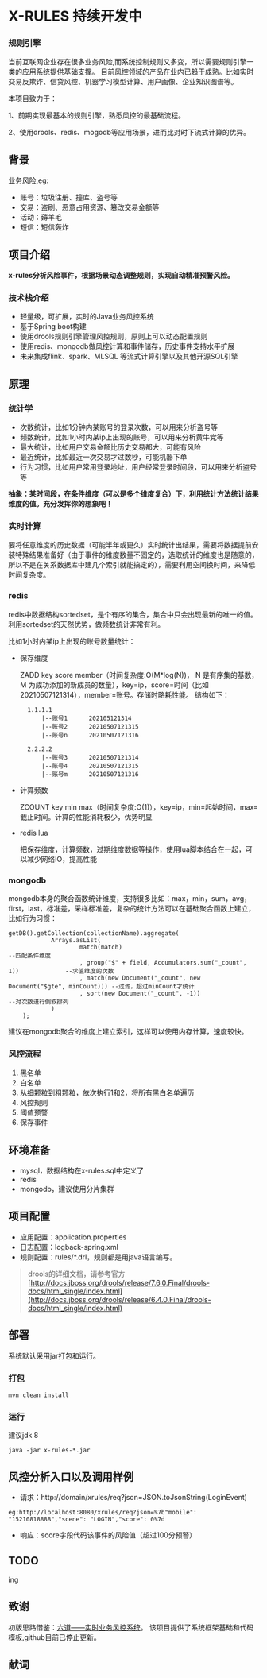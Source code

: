 # X-RULES  持续开发中
### 规则引擎
  当前互联网企业存在很多业务风险,而系统控制规则又多变，所以需要规则引擎一类的应用系统提供基础支撑。
  目前风控领域的产品在业内已趋于成熟。比如实时交易反欺诈、信贷风控、机器学习模型计算、用户画像、企业知识图谱等。

本项目致力于：

  1、前期实现最基本的规则引擎，熟悉风控的最基础流程。

  2、使用drools、redis、mogodb等应用场景，进而比对时下流式计算的优异。

## 背景
 业务风险,eg:

* 账号：垃圾注册、撞库、盗号等
* 交易：盗刷、恶意占用资源、篡改交易金额等
* 活动：薅羊毛
* 短信：短信轰炸

## 项目介绍
**x-rules分析风险事件，根据场景动态调整规则，实现自动精准预警风险。**

### 技术栈介绍
* 轻量级，可扩展，实时的Java业务风控系统
* 基于Spring boot构建
* 使用drools规则引擎管理风控规则，原则上可以动态配置规则
* 使用redis、mongodb做风控计算和事件储存，历史事件支持水平扩展
* 未来集成flink、spark、MLSQL 等流式计算引擎以及其他开源SQL引擎

## 原理
### 统计学
* 次数统计，比如1分钟内某账号的登录次数，可以用来分析盗号等
* 频数统计，比如1小时内某ip上出现的账号，可以用来分析黄牛党等
* 最大统计，比如用户交易金额比历史交易都大，可能有风险
* 最近统计，比如最近一次交易才过数秒，可能机器下单
* 行为习惯，比如用户常用登录地址，用户经常登录时间段，可以用来分析盗号等

**抽象：某时间段，在条件维度（可以是多个维度复合）下，利用统计方法统计结果维度的值。充分发挥你的想象吧！**

### 实时计算
要将任意维度的历史数据（可能半年或更久）实时统计出结果，需要将数据提前安装特殊结果准备好（由于事件的维度数量不固定的，选取统计的维度也是随意的，所以不是在关系数据库中建几个索引就能搞定的），需要利用空间换时间，来降低时间复杂度。

### redis
redis中数据结构sortedset，是个有序的集合，集合中只会出现最新的唯一的值。利用sortedset的天然优势，做频数统计非常有利。

比如1小时内某ip上出现的账号数量统计：

* 保存维度

	ZADD key score member（时间复杂度:O(M*log(N))， N 是有序集的基数， M 为成功添加的新成员的数量），key=ip，score=时间（比如20210507121314），member=账号。存储时略耗性能。
	结构如下：

		1.1.1.1
			|--账号1		202105121314
			|--账号2		20210507121315
			|--账号n		20210507121316
		
		2.2.2.2
			|--账号3		20210507121314
			|--账号4		20210507121315
			|--账号m		20210507121316

* 计算频数

	ZCOUNT key min max（时间复杂度:O(1)），key=ip，min=起始时间，max=截止时间。计算的性能消耗极少，优势明显
* redis lua

	把保存维度，计算频数，过期维度数据等操作，使用lua脚本结合在一起，可以减少网络IO，提高性能


### mongodb
mongodb本身的聚合函数统计维度，支持很多比如：max，min，sum，avg，first，last，标准差，采样标准差，复杂的统计方法可以在基础聚合函数上建立，比如行为习惯：

	getDB().getCollection(collectionName).aggregate(
	            Arrays.asList(
	                    match(match)													--匹配条件维度
	                    , group("$" + field, Accumulators.sum("_count", 1))				--求值维度的次数
	                    , match(new Document("_count", new Document("$gte", minCount))) --过滤，超过minCount才统计
	                    , sort(new Document("_count", -1))								--对次数进行倒叙排列
	            )
	    );

建议在mongodb聚合的维度上建立索引，这样可以使用内存计算，速度较快。

### 风控流程
1. 黑名单
2. 白名单
3. 从细颗粒到粗颗粒，依次执行1和2，将所有黑白名单遍历
4. 风控规则
5. 阈值预警
6. 保存事件

## 环境准备
* mysql，数据结构在x-rules.sql中定义了
* redis
* mongodb，建议使用分片集群

## 项目配置
* 应用配置：application.properties
* 日志配置：logback-spring.xml
* 规则配置：rules/*.drl，规则都是用java语言编写。

> drools的详细文档，请参考官方	[http://docs.jboss.org/drools/release/7.6.0.Final/drools-docs/html_single/index.html](http://docs.jboss.org/drools/release/6.4.0.Final/drools-docs/html_single/index.html)

## 部署
系统默认采用jar打包和运行。
### 打包

	mvn clean install

### 运行
建议jdk 8

	java -jar x-rules-*.jar

## 风控分析入口以及调用样例
* 请求：http://domain/xrules/req?json=JSON.toJsonString(LoginEvent)

`eg:http://localhost:8080/xrules/req?json=%7b"mobile": "15210818888","scene": "LOGIN","score": 0%7d`

* 响应：score字段代码该事件的风险值（超过100分预警）


## TODO
ing

## 致谢
初版思路借鉴：[六道——实时业务风控系统](https://github.com/ysrc/Liudao)。 该项目提供了系统框架基础和代码模板,github目前已停止更新。

## 献词	

